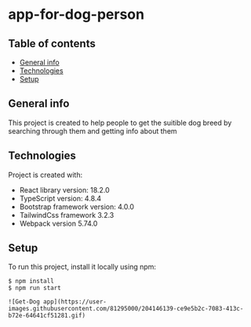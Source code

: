 # app-for-dog-person

## Table of contents
* [General info](#general-info)
* [Technologies](#technologies)
* [Setup](#setup)


## General info
This project is created to help people to get the suitible dog breed by searching through them and getting info about them
	
## Technologies
Project is created with:
* React library version: 18.2.0
* TypeScript version: 4.8.4
* Bootstrap framework version: 4.0.0
* TailwindCss framework 3.2.3
* Webpack version 5.74.0
	
## Setup
To run this project, install it locally using npm:

```
$ npm install
$ npm run start

![Get-Dog app](https://user-images.githubusercontent.com/81295000/204146139-ce9e5b2c-7083-413c-b72e-64641cf51281.gif)

